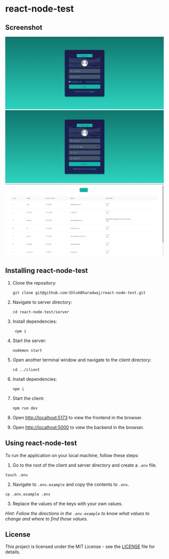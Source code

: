 # react-node-test

## Screenshot

![screenshot](./client/src/assets/react-node-test-login.png/)
![screenshot](./client/src/assets/react-node-test-register.png/)
![screenshot](./client/src/assets/react-node-test-table.png/)

## Installing react-node-test

1. Clone the repository:
   ```
   git clone git@github.com:ShlokBharadwaj/react-node-test.git
   ```
2. Navigate to server directory:
   ```
   cd react-node-test/server
   ```
3. Install dependencies:
   ```
    npm i
    ```
4. Start the server:
   ```
   nodemon start
   ```
5. Open another terminal window and navigate to the client directory:
    ```
    cd ../client
    ```
6. Install dependencies:
    ```
    npm i
    ```
7. Start the client:
    ```
    npm run dev
    ```
8. Open [http://localhost:5173](http://localhost:5173) to view the frontend in the browser.

9. Open [http://localhost:5000](http://localhost:5000) to view the backend in the browser.

## Using react-node-test

To run the application on your local machine, follow these steps:

<!-- Create a .env files with keys, take .env.sample for reference-->

1. Go to the root of the client and server directory and create a `.env` file.

```
touch .env
```

2. Navigate to `.env.example` and copy the contents to `.env`.

```
cp .env.example .env
```

3. Replace the values of the keys with your own values.

*Hint*: _Follow the directions in the `.env.example` to know what values to change and where to find those values._

## License

This project is licensed under the MIT License - see the [LICENSE](./LICENSE) file for details.